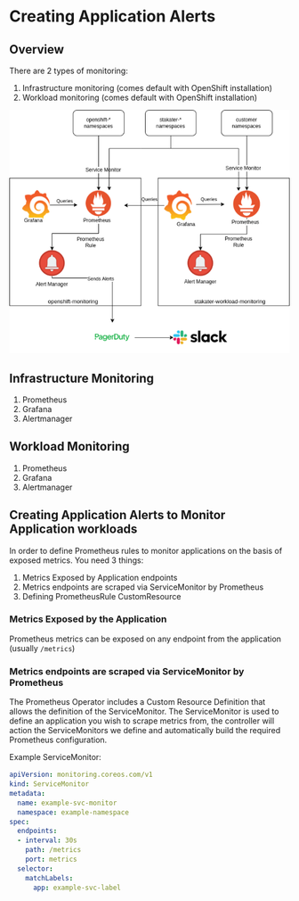 # Creating Application Alerts

## Overview

There are 2 types of monitoring:

1. Infrastructure monitoring (comes default with OpenShift installation)
2. Workload monitoring (comes default with OpenShift installation)

![Monitoring Diagram](./images/monitoring-diagram.png)

## Infrastructure Monitoring

1. Prometheus
2. Grafana
3. Alertmanager

## Workload Monitoring

1. Prometheus
2. Grafana
3. Alertmanager

## Creating Application Alerts to Monitor Application workloads

In order to define Prometheus rules to monitor applications on the basis of exposed metrics. You need 3 things:

1. Metrics Exposed by Application endpoints
2. Metrics endpoints are scraped via ServiceMonitor by Prometheus
3. Defining PrometheusRule CustomResource

### Metrics Exposed by the Application

Prometheus metrics can be exposed on any endpoint from the application (usually `/metrics`)

### Metrics endpoints are scraped via ServiceMonitor by Prometheus

The Prometheus Operator includes a Custom Resource Definition that allows the definition of the ServiceMonitor. The ServiceMonitor is used to define an application you wish to scrape metrics from, the controller will action the ServiceMonitors we define and automatically build the required Prometheus configuration.

Example ServiceMonitor:

```yaml
apiVersion: monitoring.coreos.com/v1
kind: ServiceMonitor
metadata:
  name: example-svc-monitor
  namespace: example-namespace
spec:
  endpoints:
  - interval: 30s
    path: /metrics
    port: metrics
  selector:
    matchLabels:
      app: example-svc-label
```